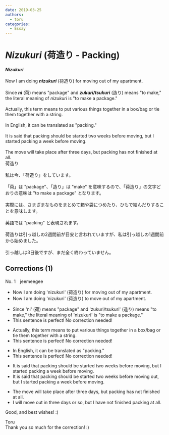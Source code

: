 ```yaml
---
date: 2019-03-25
authors:
  - toru
categories:
  - Essay
---
```


<h1 id="subject_show"><strong><em>Nizukuri</strong></em> (荷造り - Packing)</h1>
<div class="date" hidden>Mar 25, 2019 00:55</div>
<div id="post"><div id="body_show_ori">
<strong><em>Nizukuri</strong></em><br/><br/>Now I am doing <strong><em>nizukuri</em></strong> (荷造り) for moving out of my apartment.<br/><br/>Since <strong><em>ni</em></strong> (荷) means "package" and <strong><em>zukuri/tsukuri</em></strong> (造り) means "to make," the literal meaning of <em>nizukuri</em> is "to make a package."<br/><br/>Actually, this term means to put various things together in a box/bag or tie them together with a string.<br/><br/>In English, it can be translated as "packing."<br/><br/>It is said that packing should be started two weeks before moving, but I started packing a week before moving.<br/><br/>The move will take place after three days, but packing has not finished at all.
</div></div>

<!-- more -->

<div id="post_ja"><div id="body_show_mo">
荷造り<br/><br/>私は今、「荷造り」をしています。<br/><br/>「荷」は "package"、「造り」は "make" を意味するので、「荷造り」の文字どおりの意味は "to make a package" となります。<br/><br/>実際には、さまざまなものをまとめて箱や袋につめたり、ひもで結んだりすることを意味します。<br/><br/>英語では "packing" と表現されます。<br/><br/>荷造りは引っ越しの2週間前が目安と言われていますが、私は引っ越しの1週間前から始めました。<br/><br/>引っ越しは3日後ですが、まだ全く終わっていません。
</div></div>

## Corrections (1)
<div id="block"><div class="first_name"> No. 1　<span class="just_name">jeemeegee</span></div><div id="block2">
<ul class="correction_field">
<li class="incorrect">Now I am doing 'nizukuri' (荷造り) for moving out of my apartment.</li>
<li class="corrected correct">
Now I am doing 'nizukuri' (荷造り) <span class="f_bold">to move</span> out of my apartment.
</li>
</ul>
<ul class="correction_field">
<li class="incorrect">Since 'ni' (荷) means "package" and 'zukuri/tsukuri' (造り) means "to make," the literal meaning of 'nizukuri' is "to make a package."</li>
<li class="corrected perfect">This sentence is perfect! No correction needed!</li>
</ul>
<ul class="correction_field">
<li class="incorrect">Actually, this term means to put various things together in a box/bag or tie them together with a string.</li>
<li class="corrected perfect">This sentence is perfect! No correction needed!</li>
</ul>
<ul class="correction_field">
<li class="incorrect">In English, it can be translated as "packing."</li>
<li class="corrected perfect">This sentence is perfect! No correction needed!</li>
</ul>
<ul class="correction_field">
<li class="incorrect">It is said that packing should be started two weeks before moving, but I started packing a week before moving.</li>
<li class="corrected correct">
It is said that packing should be started two weeks before moving <span class="f_bold">out</span>, but I started packing a week before <span class="f_gray"><span class="sline">moving</span></span>.
</li>
</ul>
<ul class="correction_field">
<li class="incorrect">The move will take place after three days, but packing has not finished at all.</li>
<li class="corrected correct">
<span class="f_bold">I</span> will <span class="f_bold">move out in</span> three days <span class="f_bold">or so</span>, but <span class="f_bold">I have not </span>finished <span class="f_bold">packing</span> at all.
</li>
</ul>
<p class="comment_small">
 Good, and best wishes! :)
</p>

</div><div class="name"><span class="just_name">Toru</span><br>
Thank you so much for the correction! :)
</div>
</div>
